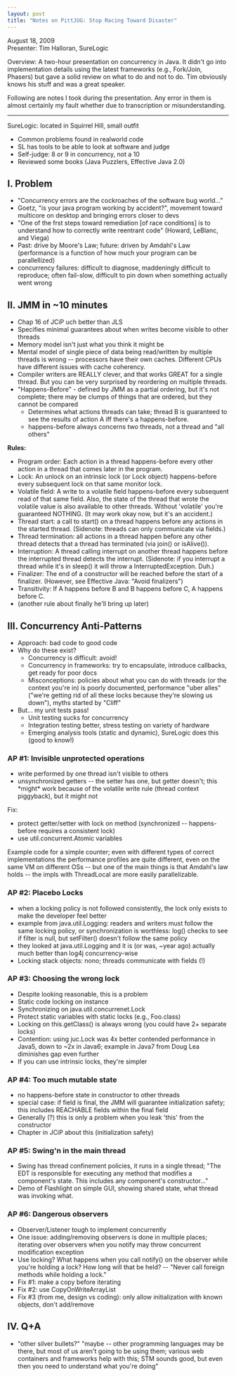 ```yaml
---
layout: post
title: "Notes on PittJUG: Stop Racing Toward Disaster"
---
```




<p>August 18, 2009 
<br />
Presenter: Tim Halloran, SureLogic</p>

<p>Overview: A two-hour presentation on concurrency in Java. It
didn't go into implementation details using the latest frameworks
(e.g., Fork/Join, Phasers) but gave a solid review on what to do
and not to do. Tim obviously knows his stuff and was a great
speaker.</p>

<p>Following are notes I took during the presentation. Any error
in them is almost certainly my fault whether due to transcription
or misunderstanding.</p>

<hr noshade="noshade" />

<p>SureLogic: located in Squirrel Hill, small outfit</p>

<ul>
 <li>Common problems found in realworld code</li>
 <li>SL has tools to be able to look at software and judge</li>
 <li>Self-judge: 8 or 9 in concurrency, not a 10</li>
 <li>Reviewed some books (Java Puzzlers, Effective Java 2.0)</li>
</ul>

<h2>I. Problem</h2>

<ul>

 <li>"Concurrency errors are the cockroaches of the software bug
  world..."</li>

 <li>Goetz, "is your java program working by accident?", movement
  toward multicore on desktop and bringing errors closer to devs</li>

 <li>"One of the frst steps toward remediation [of race conditions]
  is to understand how to correctly write reentrant code"
  (Howard, LeBlanc, and Viega)</li>

 <li>Past: drive by Moore's Law; future: driven by Amdahl's Law
  (performance is a function of how much your program can be
  parallellized)</li>

 <li>concurrency failures: difficult to diagnose, maddeningly
  difficult to reproduce; often fail-slow, difficult to pin down
  when something actually went wrong</li>

</ul>

<h2>II. JMM in ~10 minutes</h2>

<ul>

 <li>Chap 16 of JCiP uch better than JLS</li>

 <li>Specifies minimal guarantees about when writes become visible
  to other threads</li>

 <li>Memory model isn't just what you think it might be</li>

 <li>Mental model of single piece of data being read/written by
  multiple threads is wrong -- processors have their own
  caches. Different CPUs have different issues with cache
  coherency.</li>

 <li>Compiler writers are REALLY clever, and that works GREAT for a
  single thread. But you can be very surprised by reordering on
  multiple threads.</li>

 <li>"Happens-Before" - defined by JMM as a partial ordering, but
  it's not complete; there may be clumps of things that are
  ordered, but they cannot be compared
  <ul>
   <li>Determines what actions threads can take; thread B is
    guaranteed to see the results of action A iff there's a
    happens-before.</li>
    <li>happens-before always concerns two threads, not a thread and
    "all others"</li>
  </ul>
  </li>
</ul>

<p><b>Rules:</b></p>

<ul>

 <li>Program order: Each action in a thread happens-before every
  other action in a thread that comes later in the program.</li>

 <li>Lock: An unlock on an intrinsic lock (or Lock object)
  happens-before every subsequent lock on that same monitor lock.</li>

 <li>Volatile field: A write to a volatile field happens-before
  every subsequent read of that same field. Also, the state of
  the thread that wrote the volatile value is also available to
  other threads. Without 'volatile' you're guaranteed
  NOTHING. (It may work okay now, but it's an accident.)</li>

 <li>Thread start: a call to start() on a thread happens before any
  actions in the started thread. (Sidenote: threads can only
  communicate via fields.)</li>

 <li>Thread termination: all actions in a thread happen before any
  other thread detects that a thread has terminated (via join()
  or isAlive()).</li>

 <li>Interruption: A thread calling interrupt on another thread
  happens before the interrupted thread detects the
  interrupt. (Sidenote: if you interrupt a thread while it's in
  sleep() it will throw a InterruptedException. Duh.)</li>

 <li>Finalizer: The end of a constructor will be reached before the
  start of a finalizer. (However, see Effective Java: "Avoid
  finalizers")</li>

 <li>Transitivity: If A happens before B and B happens before C, A
  happens before C.</li>

 <li>(another rule about finally he'll bring up later)</li>

</ul>

<h2>III. Concurrency Anti-Patterns</h2>

<ul>
 <li>Approach: bad code to good code</li>

 <li>Why do these exist?
  <ul>
   <li>Concurrency is difficult: avoid!</li>
   <li>Concurrency in frameworks: try to encapsulate, introduce
    callbacks, get ready for poor docs</li>
   <li>Misconceptions: policies about what you can do with threads
    (or the context you're in) is poorly documented, performance
    "uber alles" ("we're getting rid of all these locks because
    they're slowing us down"), myths started by "Cliff"</li>
  </ul>
 </li>

 <li>But... my unit tests pass!
   <ul>
   <li>Unit testing sucks for concurrency</li>
   <li>Integration testing better, stress testing on variety of hardware</li>
   <li>Emerging analysis tools (static and dynamic), SureLogic does
   this (good to know!)</li>
   </ul>
 </li>
</ul>

<h3>AP #1: Invisible unprotected operations</h3>

<ul>
 <li>write performed by one thread isn't visible to others</li>
 <li>unsynchronized getters -- the setter has one, but getter
doesn't; this *might* work because of the volatile write rule
(thread context piggyback), but it might not</li>
</ul>

<p>Fix:</p>

<ul>
  <li>protect getter/setter with lock on method (synchronized --
 happens-before requires a consistent lock)</li>
  <li>use util.concurrent.Atomic variables</li>
</ul>

<p>Example code for a simple counter; even with different types
  of correct implementations the performance profiles are quite
  different, even on the same VM on different OSs -- but one of
  the main things is that Amdahl's law holds -- the impls with
  ThreadLocal are more easily parallelizable.</p>

<h3>AP #2: Placebo Locks</h3>

<ul>
 <li>when a locking policy is not followed consistently, the lock
only exists to make the developer feel better</li>
 <li>example from java.util.Logging: readers and writers must follow
the same locking policy, or synchronization is worthless: log()
checks to see if filter is null, but setFilter() doesn't follow
the same policy</li>
 <li>they looked at java.util.Logging and it is (or was, ~year ago)
actually much better than log4j concurrency-wise</li>
 <li>Locking stack objects: nono; threads communicate with fields
(!)</li>
</ul>

<h3>AP #3: Choosing the wrong lock</h3>

<ul>
 <li>Despite looking reasonable, this is a problem</li>
 <li>Static code locking on instance</li>
 <li>Synchronizing on java.util.concurrenet.Lock</li>
 <li>Protect static variables with static locks (e.g., Foo.class)</li>
 <li>Locking on this.getClass() is always wrong (you could have 2+
separate locks)</li>
 <li>Contention: using juc.Lock was 4x better contended performance
in Java5, down to ~2x in Java6; example in Java7 from Doug Lea
diminishes gap even further</li>
 <li>If you can use intrinsic locks, they're simpler</li>
</ul>

<h3>AP #4: Too much mutable state</h3>

<ul>
 <li>no happens-before state in constructor to other threads</li>
 <li>special case: if field is final, the JMM will guarantee
initialization safety; this includes REACHABLE fields within the
final field</li>
 <li>Generally (?) this is only a problem when you leak 'this' from
the constructor</li>
 <li>Chapter in JCiP about this (initialization safety)</li>
</ul>

<h3>AP #5: Swing'n in the main thread</h3>

<ul>
 <li>Swing has thread confinement policies, it runs in a single
thread; "The EDT is responsible for executing any method that
modifies a component's state. This includes any component's
constructor..."</li>
 <li>Demo of Flashlight on simple GUI, showing shared state, what
thread was invoking what.</li>
</ul>

<h3>AP #6: Dangerous observers</h3>

<ul>
 <li>Observer/Listener tough to implement concurrently</li>
 <li>One issue: adding/removing observers is done in multiple
  places; iterating over observers when you notify may throw
  concurrent modification exception</li>
 <li>Use locking? What happens when you call notify() on the
  observer while you're holding a lock? How long will that be
  held? -- "Never call foreign methods while holding a
  lock."</li>
 <li>Fix #1: make a copy before iterating</li>
 <li>Fix #2: use CopyOnWriteArrayList </li>
 <li>Fix #3 (from me, design vs coding): only allow
  initialization with known objects, don't add/remove</li>
</ul>

<h2>IV. Q+A</h2>

<ul>
 <li>"other silver bullets?" "maybe -- other programming languages
  may be there, but most of us aren't going to be using them;
  various web containers and frameworks help with this; STM
  sounds good, but even then you need to understand what you're
  doing"</li>
</ul>



